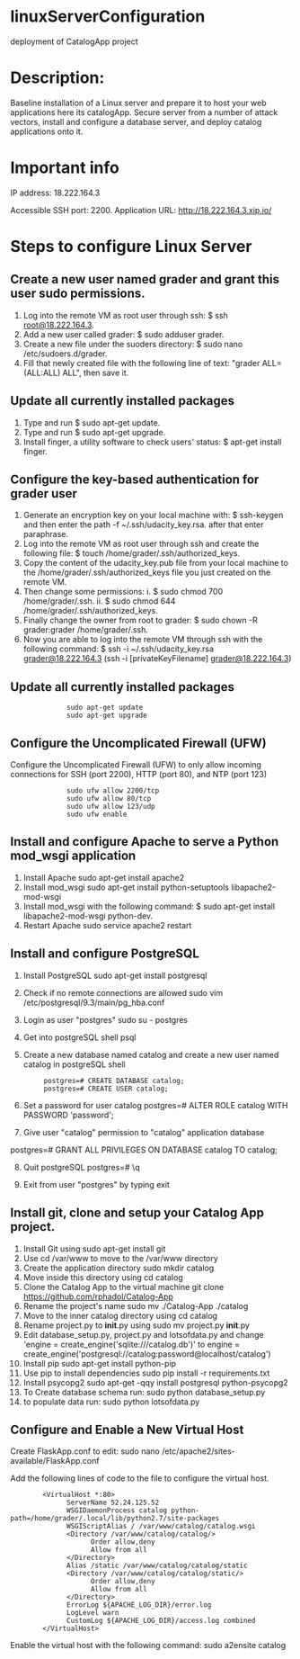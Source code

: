 # linuxServerConfiguration
deployment of CatalogApp project 

# Description:

Baseline installation of a Linux server and prepare it to host your web applications here its catalogApp. Secure server from a number of attack vectors, install and configure a database server, and deploy catalog applications onto it.

# Important info
IP address: 18.222.164.3

Accessible SSH port: 2200.
Application URL: http://18.222.164.3.xip.io/

# Steps to configure Linux Server
## Create a new user named grader and grant this user sudo permissions.
1. Log into the remote VM as root user through ssh: $ ssh root@18.222.164.3.
2. Add a new user called grader: $ sudo adduser grader.
3. Create a new file under the suoders directory: $ sudo nano /etc/sudoers.d/grader. 
4. Fill that newly created file with the following line of text: "grader ALL=(ALL:ALL) ALL", then save it.

## Update all currently installed packages
1. Type and run  $ sudo apt-get update.
2. Type and run $ sudo apt-get upgrade.
3. Install finger, a utility software to check users' status: $ apt-get install finger.

## Configure the key-based authentication for grader user
1. Generate an encryption key on your local machine with: $ ssh-keygen  and then enter the path -f ~/.ssh/udacity_key.rsa. after that enter paraphrase.
2. Log into the remote VM as root user through ssh and create the following file: $ touch /home/grader/.ssh/authorized_keys.
3. Copy the content of the udacity_key.pub file from your local machine to the /home/grader/.ssh/authorized_keys file you just created on the remote VM. 
4. Then change some permissions:
      i. $ sudo chmod 700 /home/grader/.ssh.
      ii. $ sudo chmod 644 /home/grader/.ssh/authorized_keys.
5. Finally change the owner from root to grader: $ sudo chown -R grader:grader /home/grader/.ssh.
6. Now you are able to log into the remote VM through ssh with the following command: $ ssh -i ~/.ssh/udacity_key.rsa grader@18.222.164.3 (ssh -i [privateKeyFilename] grader@18.222.164.3)


## Update all currently installed packages

                  sudo apt-get update
                  sudo apt-get upgrade

## Configure the Uncomplicated Firewall (UFW)
Configure the Uncomplicated Firewall (UFW) to only allow incoming connections for SSH (port 2200), HTTP (port 80), and NTP (port 123)

                  sudo ufw allow 2200/tcp
                  sudo ufw allow 80/tcp
                  sudo ufw allow 123/udp
                  sudo ufw enable 
                  
## Install and configure Apache to serve a Python mod_wsgi application
1. Install Apache sudo apt-get install apache2
2. Install mod_wsgi sudo apt-get install python-setuptools libapache2-mod-wsgi
3. Install mod_wsgi with the following command: $ sudo apt-get install libapache2-mod-wsgi python-dev.
4. Restart Apache sudo service apache2 restart   

## Install and configure PostgreSQL
1. Install PostgreSQL sudo apt-get install postgresql

2. Check if no remote connections are allowed sudo vim /etc/postgresql/9.3/main/pg_hba.conf

3. Login as user "postgres" sudo su - postgres

4. Get into postgreSQL shell psql

5. Create a new database named catalog and create a new user named catalog in postgreSQL shell

            postgres=# CREATE DATABASE catalog;
            postgres=# CREATE USER catalog;
            
6. Set a password for user catalog
   postgres=# ALTER ROLE catalog WITH PASSWORD 'password';
   
7. Give user "catalog" permission to "catalog" application database

postgres=# GRANT ALL PRIVILEGES ON DATABASE catalog TO catalog;

8. Quit postgreSQL postgres=# \q

9. Exit from user "postgres" by typing exit

## Install git, clone and setup your Catalog App project.
1. Install Git using sudo apt-get install git
2. Use cd /var/www to move to the /var/www directory
3. Create the application directory sudo mkdir catalog
4. Move inside this directory using cd catalog
5. Clone the Catalog App to the virtual machine git clone https://github.com/rphadol/Catalog-App
6. Rename the project's name sudo mv ./Catalog-App ./catalog
7. Move to the inner catalog directory using cd catalog
8. Rename project.py to __init__.py using sudo mv project.py __init__.py
9. Edit database_setup.py, project.py and lotsofdata.py and change 'engine = create_engine('sqlite:///catalog.db')' to engine = create_engine('postgresql://catalog:password@localhost/catalog')
10. Install pip sudo apt-get install python-pip
11. Use pip to install dependencies sudo pip install -r requirements.txt
12. Install psycopg2 sudo apt-get -qqy install postgresql python-psycopg2
13. To Create database schema  run: sudo python database_setup.py
14. to populate data run: sudo python lotsofdata.py

## Configure and Enable a New Virtual Host
Create FlaskApp.conf to edit: sudo nano /etc/apache2/sites-available/FlaskApp.conf

Add the following lines of code to the file to configure the virtual host.

            <VirtualHost *:80>
                  ServerName 52.24.125.52
                  WSGIDaemonProcess catalog python-path=/home/grader/.local/lib/python2.7/site-packages
                  WSGIScriptAlias / /var/www/catalog/catalog.wsgi
                  <Directory /var/www/catalog/catalog/>
                        Order allow,deny
                        Allow from all
                  </Directory>
                  Alias /static /var/www/catalog/catalog/static
                  <Directory /var/www/catalog/catalog/static/>
                        Order allow,deny
                        Allow from all
                  </Directory>
                  ErrorLog ${APACHE_LOG_DIR}/error.log
                  LogLevel warn
                  CustomLog ${APACHE_LOG_DIR}/access.log combined
            </VirtualHost>
            
Enable the virtual host with the following command: sudo a2ensite catalog
